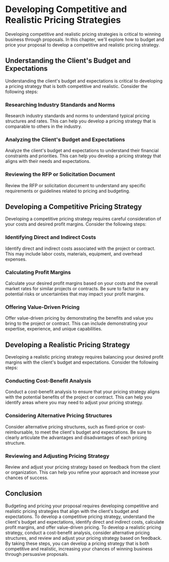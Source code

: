 Developing Competitive and Realistic Pricing Strategies
=======================================================================================================

Developing competitive and realistic pricing strategies is critical to winning business through proposals. In this chapter, we'll explore how to budget and price your proposal to develop a competitive and realistic pricing strategy.

Understanding the Client's Budget and Expectations
--------------------------------------------------

Understanding the client's budget and expectations is critical to developing a pricing strategy that is both competitive and realistic. Consider the following steps:

### Researching Industry Standards and Norms

Research industry standards and norms to understand typical pricing structures and rates. This can help you develop a pricing strategy that is comparable to others in the industry.

### Analyzing the Client's Budget and Expectations

Analyze the client's budget and expectations to understand their financial constraints and priorities. This can help you develop a pricing strategy that aligns with their needs and expectations.

### Reviewing the RFP or Solicitation Document

Review the RFP or solicitation document to understand any specific requirements or guidelines related to pricing and budgeting.

Developing a Competitive Pricing Strategy
-----------------------------------------

Developing a competitive pricing strategy requires careful consideration of your costs and desired profit margins. Consider the following steps:

### Identifying Direct and Indirect Costs

Identify direct and indirect costs associated with the project or contract. This may include labor costs, materials, equipment, and overhead expenses.

### Calculating Profit Margins

Calculate your desired profit margins based on your costs and the overall market rates for similar projects or contracts. Be sure to factor in any potential risks or uncertainties that may impact your profit margins.

### Offering Value-Driven Pricing

Offer value-driven pricing by demonstrating the benefits and value you bring to the project or contract. This can include demonstrating your expertise, experience, and unique capabilities.

Developing a Realistic Pricing Strategy
---------------------------------------

Developing a realistic pricing strategy requires balancing your desired profit margins with the client's budget and expectations. Consider the following steps:

### Conducting Cost-Benefit Analysis

Conduct a cost-benefit analysis to ensure that your pricing strategy aligns with the potential benefits of the project or contract. This can help you identify areas where you may need to adjust your pricing strategy.

### Considering Alternative Pricing Structures

Consider alternative pricing structures, such as fixed-price or cost-reimbursable, to meet the client's budget and expectations. Be sure to clearly articulate the advantages and disadvantages of each pricing structure.

### Reviewing and Adjusting Pricing Strategy

Review and adjust your pricing strategy based on feedback from the client or organization. This can help you refine your approach and increase your chances of success.

Conclusion
----------

Budgeting and pricing your proposal requires developing competitive and realistic pricing strategies that align with the client's budget and expectations. To develop a competitive pricing strategy, understand the client's budget and expectations, identify direct and indirect costs, calculate profit margins, and offer value-driven pricing. To develop a realistic pricing strategy, conduct a cost-benefit analysis, consider alternative pricing structures, and review and adjust your pricing strategy based on feedback. By taking these steps, you can develop a pricing strategy that is both competitive and realistic, increasing your chances of winning business through persuasive proposals.

